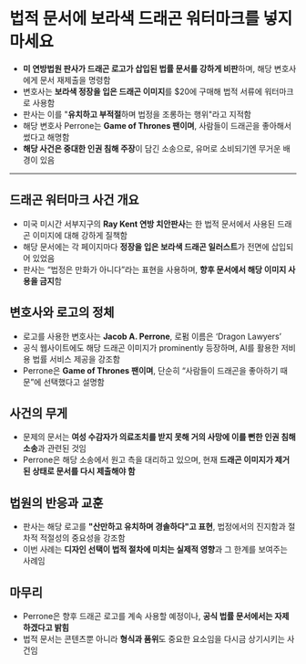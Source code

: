 # 법적 문서에 보라색 드래곤 워터마크를 넣지 마세요


* **미 연방법원 판사가 드래곤 로고가 삽입된 법률 문서를 강하게 비판**하며, 해당 변호사에게 문서 재제출을 명령함
* 변호사는 **보라색 정장을 입은 드래곤 이미지**를 $20에 구매해 법적 서류에 워터마크로 사용함
* 판사는 이를 "**유치하고 부적절**하며 법정을 조롱하는 행위"라고 지적함
* 해당 변호사 Perrone는 **Game of Thrones 팬이며**, 사람들이 드래곤을 좋아해서 썼다고 해명함
* **해당 사건은 중대한 인권 침해 주장**이 담긴 소송으로, 유머로 소비되기엔 무거운 배경이 있음

---

드래곤 워터마크 사건 개요
--------------

* 미국 미시간 서부지구의 **Ray Kent 연방 치안판사**는 한 법적 문서에서 사용된 드래곤 이미지에 대해 강하게 질책함
* 해당 문서에는 각 페이지마다 **정장을 입은 보라색 드래곤 일러스트**가 전면에 삽입되어 있었음
* 판사는 “법정은 만화가 아니다”라는 표현을 사용하며, **향후 문서에서 해당 이미지 사용을 금지**함

변호사와 로고의 정체
-----------

* 로고를 사용한 변호사는 **Jacob A. Perrone**, 로펌 이름은 ‘Dragon Lawyers’
* 공식 웹사이트에도 해당 드래곤 이미지가 prominently 등장하며, AI를 활용한 저비용 법률 서비스 제공을 강조함
* Perrone은 **Game of Thrones 팬이며**, 단순히 “사람들이 드래곤을 좋아하기 때문”에 선택했다고 설명함

사건의 무게
------

* 문제의 문서는 **여성 수감자가 의료조치를 받지 못해 거의 사망에 이를 뻔한 인권 침해 소송**과 관련된 것임
* Perrone은 해당 소송에서 원고 측을 대리하고 있으며, 현재 **드래곤 이미지가 제거된 상태로 문서를 다시 제출해야 함**

법원의 반응과 교훈
----------

* 판사는 해당 로고를 **"산만하고 유치하며 경솔하다"고 표현**, 법정에서의 진지함과 절차적 적절성의 중요성을 강조함
* 이번 사례는 **디자인 선택이 법적 절차에 미치는 실제적 영향**과 그 한계를 보여주는 사례임

마무리
---

* Perrone은 향후 드래곤 로고를 계속 사용할 예정이나, **공식 법률 문서에서는 자제하겠다고 밝힘**
* 법적 문서는 콘텐츠뿐 아니라 **형식과 품위**도 중요한 요소임을 다시금 상기시키는 사건임
